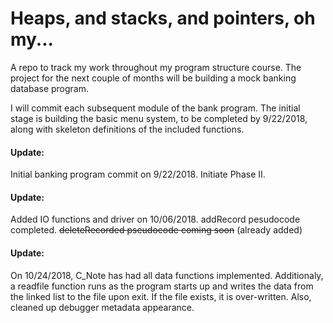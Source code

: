 # Heaps, and stacks, and pointers, oh my...

A repo to track my work throughout my program structure course.  The project for
the next couple of months will be building a mock banking database program.

I will commit each subsequent module of the bank program.  The initial stage is
building the basic menu system, to be completed by 9/22/2018, along with
skeleton definitions of the included functions.

#### Update: 
Initial banking program commit on 9/22/2018.  Initiate Phase II.

#### Update: 
Added IO functions and driver on 10/06/2018.  addRecord pesudocode
completed.  ~~deleteRecorded pseudocode coming soon~~ (already added)

#### Update: 
On 10/24/2018, C_Note has had all data functions implemented.  Additionaly, a readfile function 
runs as the program starts up and writes the data from the linked list to the file
upon exit.  If the file exists, it is over-written.  Also, cleaned up debugger metadata
appearance.
